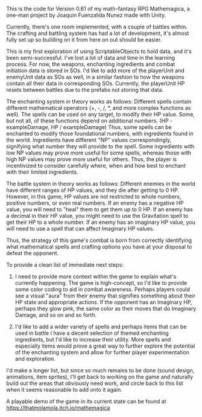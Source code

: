 This is the code for Version 0.61 of my math-fantasy RPG Mathemagica, a one-man project by Joaquin Fuenzalida Nunez made with Unity. 

Currently, there's one room implemented, with a couple of battles within. 
The crafting and battling system has had a lot of development, it's almost fully set up so building on it from here on out should be easier.

This is my first exploration of using ScriptableObjects to hold data, and it's been semi-successful.
I've lost a lot of data and time in the learning process. 
For now, the weapons, enchanting ingredients and combat initiation data is stored in SOs. 
I'd like to add more of the playerUnit and enemyUnit data as SOs as well, in a similar fashion to how the weapons contain all their data in corresponding SOs. Currently, the playerUnit HP resets between battles due to the prefabs not storing that data.

The enchanting system in theory works as follows:
  Different spells contain different mathematical operators (+, -, /, *, and more complex functions as well).
  The spells can be used on any target, to modify their HP value.
  Some, but not all, of these functions depend on additional numbers. (HP - exampleDamage, HP / exampleDamage)
  Thus, some spells can be enchanted to modify those foundational numbers, with ingredients found in the world.
  Ingredients have different "NP" values correspondingly, signifying what number they will provide to the spell. 
  Some ingredients with low NP values may prove more useful for some spells, whereas those with high NP values may prove more useful for others.
  Thus, the player is incentivized to consider carefully where, when and how best to enchant with their limited ingredients.

The battle system in theory works as follows:
  Different enemies in the world have different ranges of HP values, and they die after getting to 0 HP.
  However, in this game, HP values are not restricted to whole numbers, positive numbers, or even real numbers. 
  If an enemy has a negative HP value, you will need to "heal" them to get them up to 0 HP.
  If an enemy has a decimal in their HP value, you might need to use the Gravitation spell to get their HP to a whole number. 
  If an enemy has an imaginary HP value, you will need to use a spell that can affect Imaginary HP values.
  
Thus, the strategy of this game's combat is born from correctly identifying what mathematical spells and crafting options you have at your disposal to 
defeat the opponent. 


To provide a clean list of immediate next steps: 
1. I need to provide more context within the game to explain what's currently happening.
The game is high-concept, so I'd like to provide some color coding to aid in combat awareness. 
Perhaps  players could see a visual "aura" from their enemy that signifies something about their HP state and appropriate actions. 
If the opponent has an Imaginary HP, perhaps they glow pink, the same color as their moves that do Imaginary Damage, and so on and so forth.

2. I'd like to add a wider variety of spells and perhaps items that can be used in battle
I have a decent selection of themed enchanting ingredients, but I'd like to increase their utility. 
More spells and especially items would prove a great way to further explore the potential of the enchanting system and allow for further player
experimentation and exploration.

I'd make a longer list, but since so much remains to be done (sound design, animations, item sprites), I'll get back to working on the game and naturally 
build out the areas that obviously need work, and circle back to this list when it seems reasonable to add onto it again.


A playable demo of the game in its current state can be found at 
https://thatmolamola.itch.io/mathemagica
